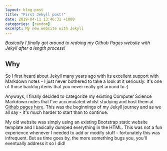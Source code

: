 ```yaml
---
layout: blog-post
title: "First Jekyll post!"
date: 2019-04-11 13:46:31 +1000
categories: [random]
excerpt: My new website with Jekyll
---
```


*Basically I finally got around to redoing my Github Pages website with Jekyll after a length process!*

## Why

So I first heard about Jekyll many years ago with its excellent support with Markdown notes - I just never bothered to take a look at it seriously.
It's one of those backlog items that you never really get around to :)

Anyways, I finally decided to categorize my existing Computer Science Markdown notes that I've accumulated whilst studying and host them at [Github pages here](https://burrt.github.io/compsci-docs/).
This was the beginnings of my Jekyll journey and as we all say - It's much harder to start than to continue.

My old website was simply using an existing Bootstrap static website template and I basically dumped everything in the HTML.
This was not a fun experience whenever I needed to add or modify stuff - fortunately this was infrequent.
But as time goes by, the more something bugs you, you'll eventually address it so I did!
